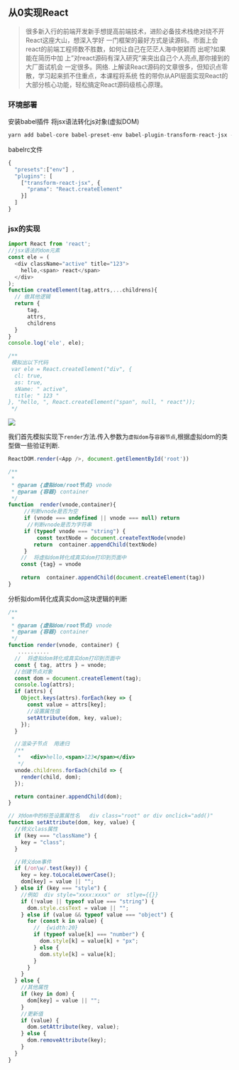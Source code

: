 ## 从0实现React

> 很多新入行的前端开发新手想提高前端技术，进阶必备技术栈绝对绕不开React这座大山，想深入学好 一门框架的最好方式是读源码。市面上会react的前端工程师数不胜数，如何让自己在茫茫人海中脱颖而 出呢?如果能在简历中加 上”对react源码有深入研究”来突出自己个人亮点,那你接到的大厂面试机会 一定很多。网络. 上解读React源码的文章很多，但知识点零散，学习起来抓不住重点，本课程将系统 性的带你从API层面实现React的大部分核心功能，轻松搞定React源码级核心原理。

### 环境部署

安装babel插件  将jsx语法转化js对象(虚拟DOM)

```js
yarn add babel-core babel-preset-env babel-plugin-transform-react-jsx --dev
```

babelrc文件

```js
{
  "presets":["env"] ,
  "plugins": [
    ["transform-react-jsx", {
      "prama": "React.createElement"
    }]
  ]
}
```



### jsx的实现

```js
import React from 'react';
//jsx语法的dom元素
const ele = (
  <div className="active" title="123">
    hello,<span> react</span>
  </div>
);
function createElement(tag,attrs,...childrens){
  // 做其他逻辑
  return {
      tag,
      attrs,
      childrens
  }
}
console.log('ele', ele);

/**
 模拟出以下代码
 var ele = React.createElement("div", {
  cl: true,
  as: true,
  sName: " active",
  title: " 123 "
}, "hello, ", React.createElement("span", null, " react"));
 */
```

![](http://book.52react.cn/20200206170713.png)

我们首先模拟实现下`render`方法.传入参数为`虚拟dom`与`容器节点`,根据虚拟dom的类型做一些验证判断.

```js
ReactDOM.render(<App />, document.getElementById('root'))
```



```js
/**
 * 
 * @param {虚拟dom/root节点} vnode 
 * @param {容器} container 
 */
function  render(vnode,container){
     //判断vnode是否为空
     if (vnode === undefined || vnode === null) return
      //判断vnode是否为字符串
     if (typeof vnode === "string") {
         const textNode = document.createTextNode(vnode)
        return  container.appendChild(textNode)
     }
    //  将虚拟dom转化成真实dom打印到页面中
    const {tag} = vnode
    
    return  container.appendChild(document.createElement(tag))
}
```



分析拟dom转化成真实dom这块逻辑的判断



```js
/**
 *
 * @param {虚拟dom/root节点} vnode
 * @param {容器} container
 */
function render(vnode, container) {
   ..........
  //  将虚拟dom转化成真实dom打印到页面中
  const { tag, attrs } = vnode;
  //创建节点对象
  const dom = document.createElement(tag);
  console.log(attrs);
  if (attrs) {
    Object.keys(attrs).forEach(key => {
      const value = attrs[key];
      //设置属性值
      setAttribute(dom, key, value);
    });
  }

  //渲染子节点  用递归
  /**
   *   <div>hello,<span>123</span></div>
   */
  vnode.childrens.forEach(child => {
    render(child, dom);
  });

  return container.appendChild(dom);
}

// 对dom中的标签设置属性名   div class="root" or div onclick="add()"
function setAttribute(dom, key, value) {
  //转义class属性
  if (key === "className") {
    key = "class";
  }

  //转义dom事件
  if (/on\w/.test(key)) {
    key = key.toLocaleLowerCase();
    dom[key] = value || "";
  } else if (key === "style") {
    //例如  div style="xxxx:xxxx" or  stlye={{}}
    if (!value || typeof value === "string") {
      dom.style.cssText = value || "";
    } else if (value && typeof value === "object") {
      for (const k in value) {
        //  {width:20}
        if (typeof value[k] === "number") {
          dom.style[k] = value[k] + "px";
        } else {
          dom.style[k] = value[k];
        }
      }
    }
  } else {
    //其他属性
    if (key in dom) {
      dom[key] = value || "";
    }
    //更新值
    if (value) {
      dom.setAttribute(key, value);
    } else {
      dom.removeAttribute(key);
    }
  }
}
```







